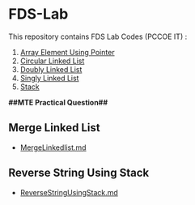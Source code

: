 # FDS-Lab

This repository contains FDS Lab  Codes (PCCOE IT) : 
1. [Array Element Using Pointer](ArrayElementUsingPointer.md)
2. [Circular Linked List](CircularLinkedlist.md)
3. [Doubly Linked List](DoublyLinkedlist.md)
4. [Singly Linked List](SinglyLinkedList.md)
5. [Stack](Stack.md)

**##MTE Practical Question##** 


## Merge Linked List

- [MergeLinkedlist.md](MergeLinkedlist.md)
## Reverse String Using Stack

- [ReverseStringUsingStack.md](ReverseStringUsingStack.md)

